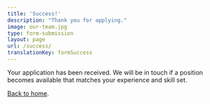 ```yaml
---
title: 'Success!'
description: "Thank you for applying."
image: our-team.jpg
type: form-submission
layout: page
url: /success/
translationKey: formSuccess
---
```


Your application has been received. We will be in touch if a position becomes available that matches your experience and skill set.

[Back to home](/).
